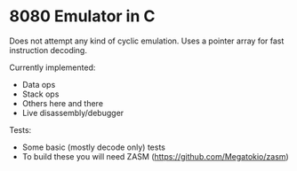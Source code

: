 8080 Emulator in C
===
Does not attempt any kind of cyclic emulation. Uses a pointer array for fast instruction decoding.

Currently implemented:
- Data ops
- Stack ops
- Others here and there
- Live disassembly/debugger

Tests:
- Some basic (mostly decode only) tests
- To build these you will need ZASM (https://github.com/Megatokio/zasm)
